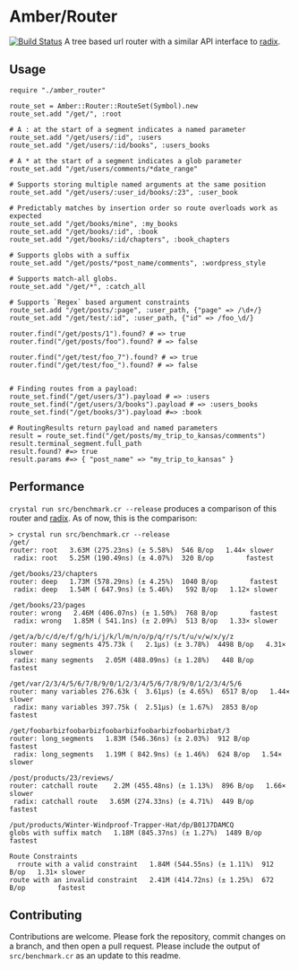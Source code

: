 # Amber/Router

[![Build Status](https://travis-ci.org/amberframework/amber-router.svg?branch=master)](https://travis-ci.org/amberframework/amber-router) A tree based url router with a similar API interface to [radix](https://github.com/luislavena/radix).

## Usage

```crystal
require "./amber_router"

route_set = Amber::Router::RouteSet(Symbol).new
route_set.add "/get/", :root

# A : at the start of a segment indicates a named parameter
route_set.add "/get/users/:id", :users
route_set.add "/get/users/:id/books", :users_books

# A * at the start of a segment indicates a glob parameter
route_set.add "/get/users/comments/*date_range"

# Supports storing multiple named arguments at the same position
route_set.add "/get/users/:user_id/books/:23", :user_book

# Predictably matches by insertion order so route overloads work as expected
route_set.add "/get/books/mine", :my_books
route_set.add "/get/books/:id", :book
route_set.add "/get/books/:id/chapters", :book_chapters

# Supports globs with a suffix
route_set.add "/get/posts/*post_name/comments", :wordpress_style

# Supports match-all globs.
route_set.add "/get/*", :catch_all

# Supports `Regex` based argument constraints
route_set.add "/get/posts/:page", :user_path, {"page" => /\d+/}
route_set.add "/get/test/:id", :user_path, {"id" => /foo_\d/}

router.find("/get/posts/1").found? # => true
router.find("/get/posts/foo").found? # => false

router.find("/get/test/foo_7").found? # => true
router.find("/get/test/foo_").found? # => false


# Finding routes from a payload:
route_set.find("/get/users/3").payload # => :users
route_set.find("/get/users/3/books").payload # => :users_books
route_set.find("/get/books/3").payload #=> :book

# RoutingResults return payload and named parameters
result = route_set.find("/get/posts/my_trip_to_kansas/comments")
result.terminal_segment.full_path
result.found? #=> true
result.params #=> { "post_name" => "my_trip_to_kansas" }
```

## Performance

`crystal run src/benchmark.cr --release` produces a comparison of this router and [radix](https://github.com/luislavena/radix). As of now, this is the comparison:

```Text
> crystal run src/benchmark.cr --release
/get/
router: root   3.63M (275.23ns) (± 5.58%)  546 B/op   1.44× slower
 radix: root   5.25M (190.49ns) (± 4.07%)  320 B/op        fastest

/get/books/23/chapters
router: deep   1.73M (578.29ns) (± 4.25%)  1040 B/op        fastest
 radix: deep   1.54M ( 647.9ns) (± 5.46%)   592 B/op   1.12× slower

/get/books/23/pages
router: wrong   2.46M (406.07ns) (± 1.50%)  768 B/op        fastest
 radix: wrong   1.85M ( 541.1ns) (± 2.09%)  513 B/op   1.33× slower

/get/a/b/c/d/e/f/g/h/i/j/k/l/m/n/o/p/q/r/s/t/u/v/w/x/y/z
router: many segments 475.73k (   2.1µs) (± 3.78%)  4498 B/op   4.31× slower
 radix: many segments   2.05M (488.09ns) (± 1.28%)   448 B/op        fastest

/get/var/2/3/4/5/6/7/8/9/0/1/2/3/4/5/6/7/8/9/0/1/2/3/4/5/6
router: many variables 276.63k (  3.61µs) (± 4.65%)  6517 B/op   1.44× slower
 radix: many variables 397.75k (  2.51µs) (± 1.67%)  2853 B/op        fastest

/get/foobarbizfoobarbizfoobarbizfoobarbizfoobarbizbat/3
router: long_segments   1.83M (546.36ns) (± 2.03%)  912 B/op        fastest
 radix: long_segments   1.19M ( 842.9ns) (± 1.46%)  624 B/op   1.54× slower

/post/products/23/reviews/
router: catchall route    2.2M (455.48ns) (± 1.13%)  896 B/op   1.66× slower
 radix: catchall route   3.65M (274.33ns) (± 4.71%)  449 B/op        fastest

/put/products/Winter-Windproof-Trapper-Hat/dp/B01J7DAMCQ
globs with suffix match   1.18M (845.37ns) (± 1.27%)  1489 B/op  fastest

Route Constraints
  rroute with a valid constraint   1.84M (544.55ns) (± 1.11%)  912 B/op   1.31× slower
route with an invalid constraint   2.41M (414.72ns) (± 1.25%)  672 B/op        fastest
```

## Contributing

Contributions are welcome. Please fork the repository, commit changes on a branch, and then open a pull request. Please include the output of `src/benchmark.cr` as an update to this readme.
